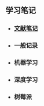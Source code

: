 ## 学习笔记

- ### [文献笔记](https://github.com/MonsterMoriarty/StudyNotes/tree/master/%E6%96%87%E7%8C%AE%E7%AC%94%E8%AE%B0)

- ### 一般记录

- ### 机器学习

- ### 深度学习

- ### 树莓派

